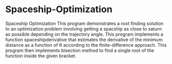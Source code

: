 # Spaceship-Optimization
Spaceship Optimization
This program demonstrates a root finding solution to an optimization problem involving getting a spacship as close to saturn as possible depending on the trajectory angle.
This program implements a function spaceshipderivative that estimates the derivative of the minimum
distance as a function of θ according to the finite-difference approach.
This program then implements bisection method to find a single root of the function inside the given bracket.
